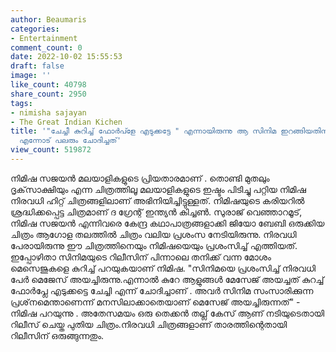 ```yaml
---
author: Beaumaris
categories:
- Entertainment
comment_count: 0
date: 2022-10-02 15:55:53
draft: false
image: ''
like_count: 40798
share_count: 2950
tags:
- nimisha sajayan
- The Great Indian Kichen
title: '"ചേച്ചീ കുറിച്ച് ഫോർപ്ളേ എടുക്കട്ടേ " എന്നായിരുന്നു ആ സിനിമ ഇറങ്ങിയതിനു പിന്നാലെ
  എന്നോട് പലരും ചോദിച്ചത്'
view_count: 519872
---
```


നിമിഷ സജയന്‍ മലയാളികളുടെ പ്രിയതാരമാണ് . തൊണ്ടി മുതലും ദൃക്‌സാക്ഷിയും എന്ന ചിത്രത്തിലൂ മലയാളികളുടെ ഇഷ്ടം പിടിച്ചു പറ്റിയ നിമിഷ നിരവധി ഹിറ്റ് ചിത്രങ്ങളിലാണ് അഭിനിയിച്ചിട്ടുള്ളത്. നിമിഷയുടെ കരിയറില്‍ ശ്രദ്ധിക്കപ്പെട്ട ചിത്രമാണ് ദ ഗ്രേന്റ് ഇന്ത്യന്‍ കിച്ചണ്‍. സുരാജ് വെഞ്ഞാറമൂട്, നിമിഷ സജയന്‍ എന്നിവരെ കേന്ദ്ര കഥാപാത്രങ്ങളാക്കി ജിയോ ബേബി ഒരുക്കിയ ചിത്രം ആഗോള തലത്തില്‍ ചിത്രം വലിയ പ്രശംസ നേടിയിരുന്നു. നിരവധി പേരായിരുന്നു ഈ ചിത്രത്തിനെയും നിമിഷയെയും പ്രശംസിച്ച് എത്തിയത്. ഇപ്പോഴിതാ സിനിമയുടെ റിലീസിന് പിന്നാലെ തനിക്ക് വന്ന മോശം മെസെജുകളെ കുറിച്ച് പറയുകയാണ് നിമിഷ. "സിനിമയെ പ്രശംസിച്ച് നിരവധി പേര്‍ മെജേസ് അയച്ചിരുന്നു.എന്നാല്‍ കുറേ ആളുങ്ങള്‍ മേസേജ് അയച്ചത് കുറച്ച് ഫോര്‍പ്ലേ എടുക്കട്ടെ ചേച്ചി എന്ന് ചോദിച്ചാണ് . അവര്‍ സിനിമ സംസാരിക്കുന്ന പ്രശ്‌നമെന്താണെന്ന് മനസിലാക്കാതെയാണ് മെസേജ് അയച്ചിരുന്നത്" - നിമിഷ പറയുന്നു . അതേസമയം ഒരു തെക്കന്‍ തല്ല് കേസ് ആണ് നടിയുടെതായി റിലീസ് ചെയ്ത പുതിയ ചിത്രം.നിരവധി ചിത്രങ്ങളാണ് താരത്തിന്റെതായി റിലീസിന് ഒരുങ്ങുന്നതും.